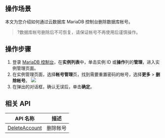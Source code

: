 ## 操作场景
本文为您介绍如何通过云数据库 MariaDB 控制台删除数据库帐号。

>?数据库帐号删除后不可恢复，请保证帐号不再使用后谨慎操作。

## 操作步骤
1. 登录 [MariaDB 控制台](https://console.cloud.tencent.com/mariadb)，在**实例列表**中，单击实例 ID 或**操作**列的**管理**，进入实例管理页面。
2. 在实例管理页面，选择**帐号管理**页，找到需要重置密码的帐号，选择**更多** > **删除帐号**。
![](https://staticintl.cloudcachetci.com/yehe/backend-news/tSQn704_9.png)
3. 在弹出的对话框，确认无误后，单击**确定**。

## 相关 API

| API 名称                                                     | 描述     |
| ------------------------------------------------------------ | -------- |
| [DeleteAccount](https://intl.cloud.tencent.com/document/product/237/16171) | 删除帐号 |

